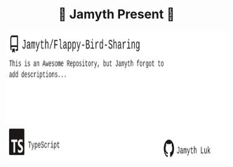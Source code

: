 <!-- built at 1/24/2024, 2:13:06 PM -->
<h1 align="center">
🎉 Jamyth Present 🎉
</h1>
<p align="center">
    <a href="https://github.com/Jamyth/Flappy-Bird-Sharing">
        <img width="1000" height="300" src="./readme.svg" />
    </a>
</p>